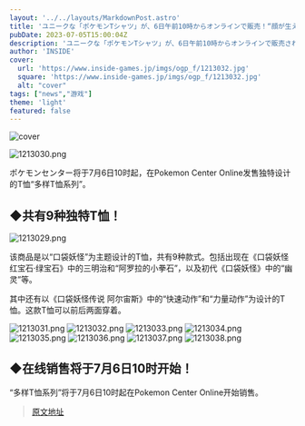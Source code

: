 ```yaml
---
layout: '../../layouts/MarkdownPost.astro'
title: 'ユニークな「ポケモンTシャツ」が、6日午前10時からオンラインで販売！“顔が生える”「アローラナッシー」から懐かしの「ゆうれい」まで全9種類'
pubDate: 2023-07-05T15:00:04Z
description: 'ユニークな「ポケモンTシャツ」が、6日午前10時からオンラインで販売されます。アローラナッシーやゆうれいなど、全9種類のデザインがあります。'
author: 'INSIDE'
cover:
  url: 'https://www.inside-games.jp/imgs/ogp_f/1213032.jpg'
  square: 'https://www.inside-games.jp/imgs/ogp_f/1213032.jpg'
  alt: "cover"
tags: ["news","游戏"]
theme: 'light'
featured: false
---
```


![cover](https://www.inside-games.jp/imgs/ogp_f/1213032.jpg)

![1213030.png](https://www.inside-games.jp/imgs/zoom/1213030.png)

ポケモンセンター将于7月6日10时起，在Pokemon Center Online发售独特设计的T恤“多样T恤系列”。

## ◆共有9种独特T恤！

![1213029.png](https://www.inside-games.jp/imgs/zoom/1213029.png)

该商品是以“口袋妖怪”为主题设计的T恤，共有9种款式。包括出现在《口袋妖怪 红宝石·绿宝石》中的三明治和“阿罗拉的小拳石”，以及初代《口袋妖怪》中的“幽灵”等。

其中还有以《口袋妖怪传说 阿尔宙斯》中的“快速动作”和“力量动作”为设计的T恤。这款T恤可以前后两面穿着。

![1213031.png](https://www.inside-games.jp/imgs/zoom/1213031.png)
![1213032.png](https://www.inside-games.jp/imgs/zoom/1213032.png)
![1213033.png](https://www.inside-games.jp/imgs/zoom/1213033.png)
![1213034.png](https://www.inside-games.jp/imgs/zoom/1213034.png)
![1213035.png](https://www.inside-games.jp/imgs/zoom/1213035.png)
![1213036.png](https://www.inside-games.jp/imgs/zoom/1213036.png)
![1213037.png](https://www.inside-games.jp/imgs/zoom/1213037.png)
![1213038.png](https://www.inside-games.jp/imgs/zoom/1213038.png)

## ◆在线销售将于7月6日10时开始！

“多样T恤系列”将于7月6日10时起在Pokemon Center Online开始销售。

>[原文地址](https://www.inside-games.jp/article/2023/07/06/147018.html)  
